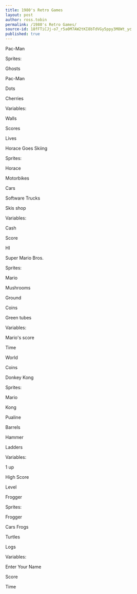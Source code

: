 ```yaml
---
title: 1980's Retro Games
layout: post
author: ross.tobin
permalink: /1980's Retro Games/
source-id: 18fFTiCJj-o7_r5a0M7AW2tKI8bTdVGy5ppy3M8Wt_yc
published: true
---
```

Pac-Man

Sprites:

Ghosts

Pac-Man

Dots

Cherries

Variables:

Walls

Scores

Lives

Horace Goes Skiing

Sprites:

Horace

Motorbikes

Cars

Software Trucks

Skis shop

Variables:

Cash 

Score

HI

Super Mario Bros.

Sprites:

Mario 

Mushrooms

Ground 

Coins

Green tubes

Variables:

Mario's score

Time

World

Coins

Donkey Kong

Sprites:

Mario

Kong

Pualine

Barrels

Hammer

Ladders

Variables:

1 up

High Score

Level

Frogger

Sprites:

Frogger

Cars Frogs

Turtles

Logs

Variables:

Enter Your Name

Score

Time

